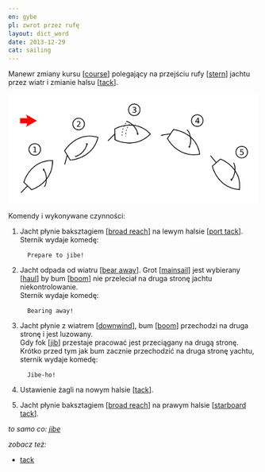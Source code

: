 ```yaml
---
en: gybe
pl: zwrot przez rufę
layout: dict_word
date: 2013-12-29
cat: sailing
---
```


Manewr zmiany kursu [[course](/dict/c/course.html)] polegający na przejściu rufy [[stern](/dict/s/stern.html)] 
jachtu przez wiatr i zmianie halsu [[tack](/dict/t/tack_2.html)].

![gybe](/img/dict/gybe.png)

Komendy i wykonywane czynności:

1. Jacht płynie baksztagiem [[broad reach](/dict/b/broad-reach.html)] na lewym halsie [[port tack](/dict/p/port-tack.html)].   
   Sternik wydaje komedę:  

         Prepare to jibe! 
      
2. Jacht odpada od wiatru [[bear away](/dict/b/bear-away.html)].
   Grot [[mainsail](/dict/m/mainsail.html)] jest wybierany [[haul](/dict/h/haul.html)] 
   by bum [[boom](/dict/b/boom.html)] nie przeleciał na druga stronę jachtu niekontrolowanie.  
   Sternik wydaje komedę:  

         Bearing away! 

3. Jacht płynie z wiatrem [[downwind](/dict/d/downwind.html)], bum [[boom](/dict/b/boom.html)] przechodzi na druga stronę i jest luzowany.  
   Gdy fok [[jib](/dict/j/jib.html)] przestaje pracować jest przeciągany na drugą stronę.  
   Krótko przed tym jak bum zacznie przechodzić na druga stronę yachtu, sternik wydaje komedę:   

         Jibe-ho! 
    
4. Ustawienie żagli na nowym halsie [[tack](/dict/t/tack.html)].

5. Jacht płynie baksztagiem [[broad reach](/dict/b/broad-reach.html)] na prawym halsie [[starboard tack](/dict/s/starboard-tack.html)]. 

*to samo co: [jibe](/dict/j/jibe.html)*

*zobacz też:*

* [tack](/dict/t/tack.html)

